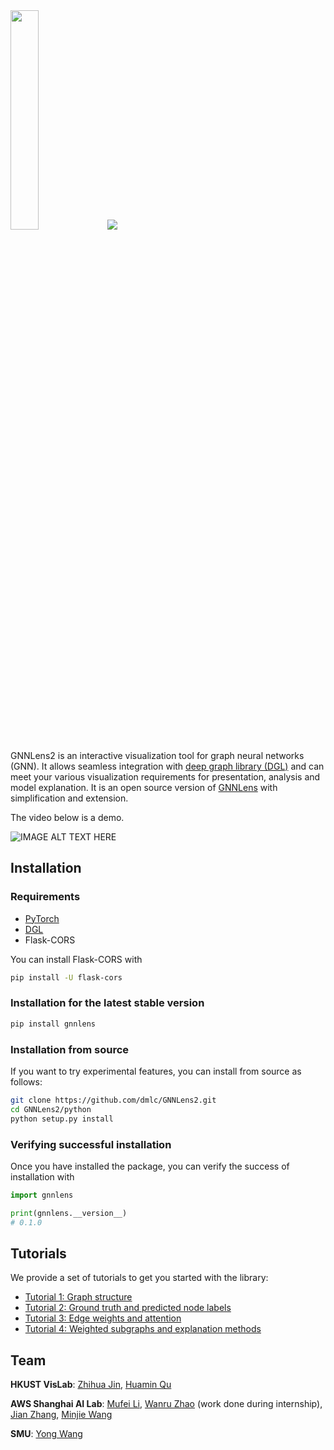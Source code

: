<img src="resources/logo.png" width=30% height=30%>

<img src="resources/README.png">

GNNLens2 is an interactive visualization tool for graph neural networks (GNN). It allows seamless integration with [deep graph library (DGL)](https://github.com/dmlc/dgl) and can meet your various visualization requirements for presentation, analysis and model explanation. It is an open source version of [GNNLens](https://arxiv.org/abs/2011.11048) with simplification and extension.

The video below is a demo.

![![IMAGE ALT TEXT HERE](resources/demo.png)](https://www.youtube.com/watch?v=eBI_lyzsg3M)

## Installation

### Requirements

- [PyTorch](https://pytorch.org/)
- [DGL](https://www.dgl.ai/pages/start.html)
- Flask-CORS

You can install Flask-CORS with

```bash
pip install -U flask-cors
```

### Installation for the latest stable version

```bash
pip install gnnlens
```

### Installation from source

If you want to try experimental features, you can install from source as follows:

```bash
git clone https://github.com/dmlc/GNNLens2.git
cd GNNLens2/python
python setup.py install
```

### Verifying successful installation

Once you have installed the package, you can verify the success of installation with

```python
import gnnlens

print(gnnlens.__version__)
# 0.1.0
```

## Tutorials

We provide a set of tutorials to get you started with the library:
- [Tutorial 1: Graph structure](resources/tutorials/tutorial_1_graph.md)
- [Tutorial 2: Ground truth and predicted node labels](resources/tutorials/tutorial_2_nlabel.md)
- [Tutorial 3: Edge weights and attention](resources/tutorials/tutorial_3_eweight.md)
- [Tutorial 4: Weighted subgraphs and explanation methods](resources/tutorials/tutorial_4_subgraph.md)

## Team

**HKUST VisLab**: [Zhihua Jin](https://github.com/jnzhihuoo1), [Huamin Qu](http://huamin.org/)

**AWS Shanghai AI Lab**: [Mufei Li](https://github.com/mufeili), [Wanru Zhao](https://github.com/Ryan0v0) (work done during internship), [Jian Zhang](https://github.com/zhjwy9343), [Minjie Wang](https://jermainewang.github.io/)

**SMU**: [Yong Wang](http://yong-wang.org/)
